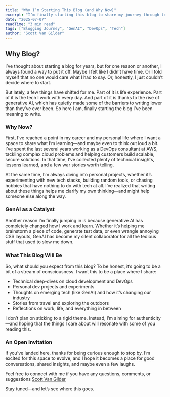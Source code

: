 ```yaml
---
title: "Why I’m Starting This Blog (and Why Now)"
excerpt: "I’m finally starting this blog to share my journey through tech, personal projects, and life. GenAI has helped me cut through the noise and just begin writing. Expect a stream of thoughts on cloud development, travel, and the outdoors—and maybe help others along the way. Thanks for joining me on this ride!"
date: "2025-07-07"
readTime: "3 min read"
tags: ["Blogging Journey", "GenAI", "DevOps", "Tech"]
author: "Scott Van Gilder"
---
```


## Why Blog?

I’ve thought about starting a blog for years, but for one reason or another, I always found a way to put it off. Maybe I felt like I didn’t have time. Or I told myself that no one would care what I had to say. Or, honestly, I just couldn’t decide where to start.

But lately, a few things have shifted for me. Part of it is life experience. Part of it is the tech I work with every day. And part of it is thanks to the rise of generative AI, which has quietly made some of the barriers to writing lower than they’ve ever been. So here I am, finally starting the blog I’ve been meaning to write.



### Why Now?

First, I’ve reached a point in my career and my personal life where I want a space to share what I’m learning—and maybe even to think out loud a bit. I’ve spent the last several years working as a DevOps consultant at AWS, tackling complex cloud problems and helping customers build scalable, secure solutions. In that time, I’ve collected plenty of technical insights, lessons learned, and a few war stories worth telling.

At the same time, I’m always diving into personal projects, whether it’s experimenting with new tech stacks, building random tools, or chasing hobbies that have nothing to do with tech at all. I’ve realized that writing about these things helps me clarify my own thinking—and might help someone else along the way.



### GenAI as a Catalyst

Another reason I’m finally jumping in is because generative AI has completely changed how I work and learn. Whether it’s helping me brainstorm a piece of code, generate test data, or even wrangle annoying CSS layouts, GenAI has become my silent collaborator for all the tedious stuff that used to slow me down.



### What This Blog Will Be

So, what should you expect from this blog? To be honest, it’s going to be a bit of a stream of consciousness. I want this to be a place where I share:

* Technical deep-dives on cloud development and DevOps
* Personal dev projects and experiments
* Thoughts on emerging tech (like GenAI) and how it’s changing our industry
* Stories from travel and exploring the outdoors
* Reflections on work, life, and everything in between

I don’t plan on sticking to a rigid theme. Instead, I’m aiming for authenticity—and hoping that the things I care about will resonate with some of you reading this.



### An Open Invitation

If you’ve landed here, thanks for being curious enough to stop by. I’m excited for this space to evolve, and I hope it becomes a place for good conversations, shared insights, and maybe even a few laughs.

Feel free to connect with me if you have any questions, comments, or suggestions [Scott Van Gilder](https://scottvangilder.com/#contact)

Stay tuned—and let’s see where this goes.




